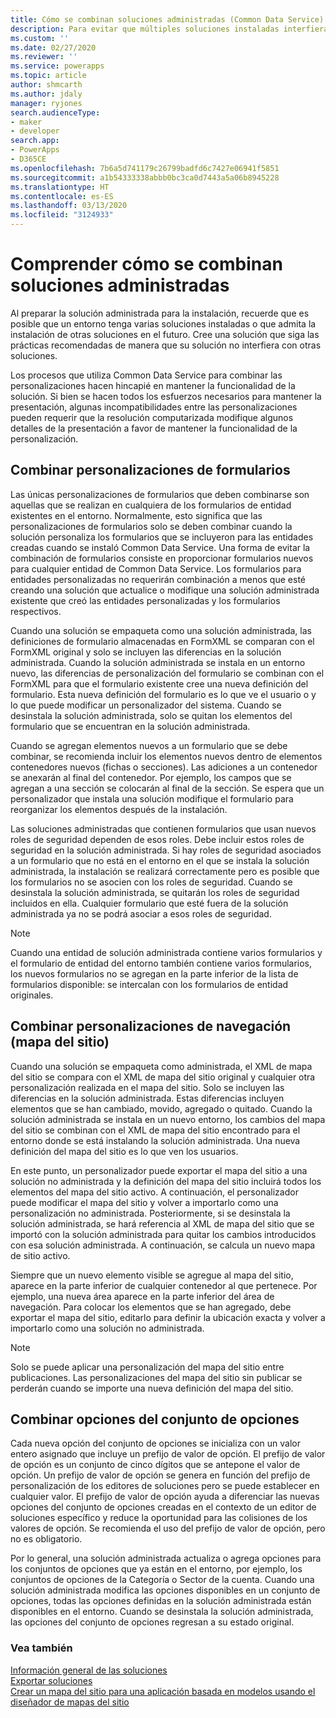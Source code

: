 ```yaml
---
title: Cómo se combinan soluciones administradas (Common Data Service) | Microsoft Docs
description: Para evitar que múltiples soluciones instaladas interfieran entre sí, siga las prácticas recomendadas mientras construye una solución.
ms.custom: ''
ms.date: 02/27/2020
ms.reviewer: ''
ms.service: powerapps
ms.topic: article
author: shmcarth
ms.author: jdaly
manager: ryjones
search.audienceType:
- maker
- developer
search.app:
- PowerApps
- D365CE
ms.openlocfilehash: 7b6a5d741179c26799badfd6c7427e06941f5851
ms.sourcegitcommit: a1b54333338abbb0bc3ca0d7443a5a06b8945228
ms.translationtype: HT
ms.contentlocale: es-ES
ms.lasthandoff: 03/13/2020
ms.locfileid: "3124933"
---
```

# <a name="understand-how-managed-solutions-are-merged"></a>Comprender cómo se combinan soluciones administradas

Al preparar la solución administrada para la instalación, recuerde que es posible que un entorno tenga varias soluciones instaladas o que admita la instalación de otras soluciones en el futuro. Cree una solución que siga las prácticas recomendadas de manera que su solución no interfiera con otras soluciones.  
  
Los procesos que utiliza Common Data Service para combinar las personalizaciones hacen hincapié en mantener la funcionalidad de la solución. Si bien se hacen todos los esfuerzos necesarios para mantener la presentación, algunas incompatibilidades entre las personalizaciones pueden requerir que la resolución computarizada modifique algunos detalles de la presentación a favor de mantener la funcionalidad de la personalización.  
  
<a name="BKMK_MergingFormCustomizations"></a>   

## <a name="merge-form-customizations"></a>Combinar personalizaciones de formularios  
 Las únicas personalizaciones de formularios que deben combinarse son aquellas que se realizan en cualquiera de los formularios de entidad existentes en el entorno. Normalmente, esto significa que las personalizaciones de formularios solo se deben combinar cuando la solución personaliza los formularios que se incluyeron para las entidades creadas cuando se instaló Common Data Service. Una forma de evitar la combinación de formularios consiste en proporcionar formularios nuevos para cualquier entidad de Common Data Service. Los formularios para entidades personalizadas no requerirán combinación a menos que esté creando una solución que actualice o modifique una solución administrada existente que creó las entidades personalizadas y los formularios respectivos.  
  
 Cuando una solución se empaqueta como una solución administrada, las definiciones de formulario almacenadas en FormXML se comparan con el FormXML original y solo se incluyen las diferencias en la solución administrada. Cuando la solución administrada se instala en un entorno nuevo, las diferencias de personalización del formulario se combinan con el FormXML para que el formulario existente cree una nueva definición del formulario. Esta nueva definición del formulario es lo que ve el usuario o y lo que puede modificar un personalizador del sistema. Cuando se desinstala la solución administrada, solo se quitan los elementos del formulario que se encuentran en la solución administrada.  
  
 Cuando se agregan elementos nuevos a un formulario que se debe combinar, se recomienda incluir los elementos nuevos dentro de elementos contenedores nuevos (fichas o secciones). Las adiciones a un contenedor se anexarán al final del contenedor. Por ejemplo, los campos que se agregan a una sección se colocarán al final de la sección. Se espera que un personalizador que instala una solución modifique el formulario para reorganizar los elementos después de la instalación.  
  
 Las soluciones administradas que contienen formularios que usan nuevos roles de seguridad dependen de esos roles. Debe incluir estos roles de seguridad en la solución administrada. Si hay roles de seguridad asociados a un formulario que no está en el entorno en el que se instala la solución administrada, la instalación se realizará correctamente pero es posible que los formularios no se asocien con los roles de seguridad. Cuando se desinstala la solución administrada, se quitarán los roles de seguridad incluidos en ella. Cualquier formulario que esté fuera de la solución administrada ya no se podrá asociar a esos roles de seguridad.  
  
> [!NOTE]
>  Cuando una entidad de solución administrada contiene varios formularios y el formulario de entidad del entorno también contiene varios formularios, los nuevos formularios no se agregan en la parte inferior de la lista de formularios disponible: se intercalan con los formularios de entidad originales.  
  
<a name="BKMK_MergingNavigationCustomizations"></a>   
## <a name="merge-navigation-sitemap-customizations"></a>Combinar personalizaciones de navegación (mapa del sitio)  
 Cuando una solución se empaqueta como administrada, el XML de mapa del sitio se compara con el XML de mapa del sitio original y cualquier otra personalización realizada en el mapa del sitio. Solo se incluyen las diferencias en la solución administrada. Estas diferencias incluyen elementos que se han cambiado, movido, agregado o quitado. Cuando la solución administrada se instala en un nuevo entorno, los cambios del mapa del sitio se combinan con el XML de mapa del sitio encontrado para el entorno donde se está instalando la solución administrada. Una nueva definición del mapa del sitio es lo que ven los usuarios.  
  
 En este punto, un personalizador puede exportar el mapa del sitio a una solución no administrada y la definición del mapa del sitio incluirá todos los elementos del mapa del sitio activo. A continuación, el personalizador puede modificar el mapa del sitio y volver a importarlo como una personalización no administrada.  Posteriormente, si se desinstala la solución administrada, se hará referencia al XML de mapa del sitio que se importó con la solución administrada para quitar los cambios introducidos con esa solución administrada. A continuación, se calcula un nuevo mapa de sitio activo.  
  
 Siempre que un nuevo elemento visible se agregue al mapa del sitio, aparece en la parte inferior de cualquier contenedor al que pertenece. Por ejemplo, una nueva área aparece en la parte inferior del área de navegación. Para colocar los elementos que se han agregado, debe exportar el mapa del sitio, editarlo para definir la ubicación exacta y volver a importarlo como una solución no administrada.  
  
> [!NOTE]
>  Solo se puede aplicar una personalización del mapa del sitio entre publicaciones. Las personalizaciones del mapa del sitio sin publicar se perderán cuando se importe una nueva definición del mapa del sitio.  
  
<a name="BKMK_MergingOptionSetOptions"></a>   
## <a name="merge-option-set-options"></a>Combinar opciones del conjunto de opciones  
 Cada nueva opción del conjunto de opciones se inicializa con un valor entero asignado que incluye un prefijo de valor de opción. El prefijo de valor de opción es un conjunto de cinco dígitos que se antepone el valor de opción. Un prefijo de valor de opción se genera en función del prefijo de personalización de los editores de soluciones pero se puede establecer en cualquier valor. El prefijo de valor de opción ayuda a diferenciar las nuevas opciones del conjunto de opciones creadas en el contexto de un editor de soluciones específico y reduce la oportunidad para las colisiones de los valores de opción. Se recomienda el uso del prefijo de valor de opción, pero no es obligatorio.  
  
 Por lo general, una solución administrada actualiza o agrega opciones para los conjuntos de opciones que ya están en el entorno, por ejemplo, los conjuntos de opciones de la Categoría o Sector de la cuenta. Cuando una solución administrada modifica las opciones disponibles en un conjunto de opciones, todas las opciones definidas en la solución administrada están disponibles en el entorno. Cuando se desinstala la solución administrada, las opciones del conjunto de opciones regresan a su estado original.  
  
### <a name="see-also"></a>Vea también  

[Información general de las soluciones](solutions-overview.md)  <br />
[Exportar soluciones](export-solutions.md) <br />
[Crear un mapa del sitio para una aplicación basada en modelos usando el diseñador de mapas del sitio](../model-driven-apps/create-site-map-app.md)